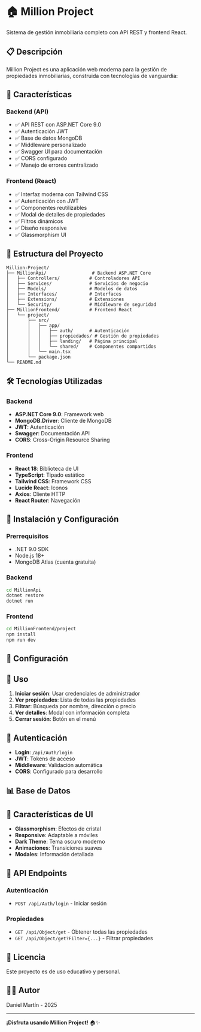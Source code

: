 # 🏠 Million Project

Sistema de gestión inmobiliaria completo con API REST y frontend React.

## 📋 Descripción

Million Project es una aplicación web moderna para la gestión de propiedades inmobiliarias, construida con tecnologías de vanguardia:

## 🚀 Características

### Backend (API)
- ✅ API REST con ASP.NET Core 9.0
- ✅ Autenticación JWT
- ✅ Base de datos MongoDB
- ✅ Middleware personalizado
- ✅ Swagger UI para documentación
- ✅ CORS configurado
- ✅ Manejo de errores centralizado

### Frontend (React)
- ✅ Interfaz moderna con Tailwind CSS
- ✅ Autenticación con JWT
- ✅ Componentes reutilizables
- ✅ Modal de detalles de propiedades
- ✅ Filtros dinámicos
- ✅ Diseño responsive
- ✅ Glassmorphism UI

## 📁 Estructura del Proyecto

```
Million-Project/
├── MillionApi/                 # Backend ASP.NET Core
│   ├── Controllers/           # Controladores API
│   ├── Services/              # Servicios de negocio
│   ├── Models/                # Modelos de datos
│   ├── Interfaces/            # Interfaces
│   ├── Extensions/            # Extensiones
│   └── Security/              # Middleware de seguridad
├── MillionFrontend/           # Frontend React
│   └── project/
│       ├── src/
│       │   ├── app/
│       │   │   ├── auth/      # Autenticación
│       │   │   ├── propiedades/ # Gestión de propiedades
│       │   │   ├── landing/   # Página principal
│       │   │   └── shared/    # Componentes compartidos
│       │   └── main.tsx
│       └── package.json
└── README.md
```

## 🛠️ Tecnologías Utilizadas

### Backend
- **ASP.NET Core 9.0**: Framework web
- **MongoDB.Driver**: Cliente de MongoDB
- **JWT**: Autenticación
- **Swagger**: Documentación API
- **CORS**: Cross-Origin Resource Sharing

### Frontend
- **React 18**: Biblioteca de UI
- **TypeScript**: Tipado estático
- **Tailwind CSS**: Framework CSS
- **Lucide React**: Iconos
- **Axios**: Cliente HTTP
- **React Router**: Navegación

## 🚀 Instalación y Configuración

### Prerrequisitos
- .NET 9.0 SDK
- Node.js 18+
- MongoDB Atlas (cuenta gratuita)

### Backend
```bash
cd MillionApi
dotnet restore
dotnet run
```

### Frontend
```bash
cd MillionFrontend/project
npm install
npm run dev
```

## 🔧 Configuración

## 📖 Uso

1. **Iniciar sesión**: Usar credenciales de administrador
2. **Ver propiedades**: Lista de todas las propiedades
3. **Filtrar**: Búsqueda por nombre, dirección o precio
4. **Ver detalles**: Modal con información completa
5. **Cerrar sesión**: Botón en el menú

## 🔐 Autenticación

- **Login**: `/api/Auth/login`
- **JWT**: Tokens de acceso
- **Middleware**: Validación automática
- **CORS**: Configurado para desarrollo

## 📊 Base de Datos

## 🎨 Características de UI

- **Glassmorphism**: Efectos de cristal
- **Responsive**: Adaptable a móviles
- **Dark Theme**: Tema oscuro moderno
- **Animaciones**: Transiciones suaves
- **Modales**: Información detallada

## 🔄 API Endpoints

### Autenticación
- `POST /api/Auth/login` - Iniciar sesión

### Propiedades
- `GET /api/Object/get` - Obtener todas las propiedades
- `GET /api/Object/get?Filter={...}` - Filtrar propiedades

## 📝 Licencia

Este proyecto es de uso educativo y personal.

## 👨‍💻 Autor

Daniel Martín - 2025

---

**¡Disfruta usando Million Project!** 🏠✨
